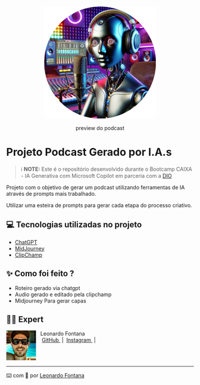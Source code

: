 <p align="center">
<img 
    src="./assets/capa.png"
    width="300"
/>
</p>
<p align="center">
    preview do podcast
</p>

<div align="center">
    <https://soundcloud.com/leonardo-felipe-80/podcast-final?si=d247650fb118460496014a9adf86f7ee&utm_source=clipboard&utm_medium=text&utm_campaign=social_sharing>
</div>

# Projeto Podcast Gerado por I.A.s


 > ℹ️ **NOTE:** Este é o repositório desenvolvido durante o Bootcamp CAIXA - IA Generativa com Microsoft Copilot em parceria com a [DIO](https://dio.me)

Projeto com o objetivo de gerar um podcast utilizando ferramentas de IA através de prompts mais trabalhado.

Utilizar uma esteira de prompts para gerar cada etapa do processo criativo.

## 💻 Tecnologias utilizadas no projeto

- [ChatGPT](https://chat.openai.com/) 
- [MidJourney](https://www.midjourney.com/app/)
- [ClipChamp](https://app.clipchamp.com/)

## ✨ Como foi feito ?

- Roteiro gerado via chatgpt
- Audio gerado e editado pela clipchamp
- Midjourney Para gerar capas

## 👨‍💻 Expert

<p>
    <img 
      align=left 
      margin=10 
      width=80 
      src="./assets/photo.png"
    />
    <p>&nbsp&nbsp&nbspLeonardo Fontana<br>
    &nbsp&nbsp&nbsp
    <a 
        href="https://github.com/leonardoffontana">
        GitHub
    </a>
    &nbsp;|&nbsp;
    <a 
        href="https://www.instagram.com/leonardo.felipe.f1/">
        Instagram
    </a>
    &nbsp;|&nbsp;</p>
</p>
<br/><br/>
<p>

---

⌨️ com 💜 por [Leonardo Fontana](https://github.com/leonardoffontana)
